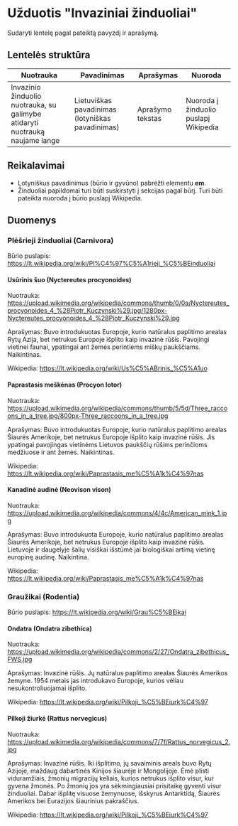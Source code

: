 # Užduotis "Invaziniai žinduoliai"

Sudaryti lentelę pagal pateiktą pavyzdį ir aprašymą.

## Lentelės struktūra

| Nuotrauka                                                                    | Pavadinimas                                      | Aprašymas        | Nuoroda                               |
| ---------------------------------------------------------------------------- | ------------------------------------------------ | ---------------- | ------------------------------------- |
| Invazinio žinduolio nuotrauka, su galimybe atidaryti nuotrauką naujame lange | Lietuviškas pavadinimas (lotyniškas pavadinimas) | Aprašymo tekstas | Nuoroda į žinduolio puslapį Wikipedia |

## Reikalavimai

-   Lotyniškus pavadinimus (būrio ir gyvūno) pabrėžti elementu **em**.
-   Žinduoliai papildomai turi būti suskirstyti į sekcijas pagal būrį. Turi būti pateikta nuoroda į būrio puslapį Wikipedia.

## Duomenys

### Plėšrieji žinduoliai (Carnivora)

Būrio puslapis: <https://lt.wikipedia.org/wiki/Pl%C4%97%C5%A1rieji_%C5%BEinduoliai>

#### Usūrinis šuo (Nyctereutes procyonoides)

Nuotrauka: <https://upload.wikimedia.org/wikipedia/commons/thumb/0/0a/Nyctereutes_procyonoides_4_%28Piotr_Kuczynski%29.jpg/1280px-Nyctereutes_procyonoides_4_%28Piotr_Kuczynski%29.jpg>

Aprašymas: Buvo introdukuotas Europoje, kurio natūralus paplitimo arealas Rytų Azija, bet netrukus Europoje išplito kaip invazinė rūšis. Pavojingi vietinei faunai, ypatingai ant žemės perintiems miškų paukščiams. Naikintinas.

Wikipedia: <https://lt.wikipedia.org/wiki/Us%C5%ABrinis_%C5%A1uo>

#### Paprastasis meškėnas (Procyon lotor)

Nuotrauka: <https://upload.wikimedia.org/wikipedia/commons/thumb/5/5d/Three_raccoons_in_a_tree.jpg/800px-Three_raccoons_in_a_tree.jpg>

Aprašymas: Buvo introdukuotas Europoje, kurio natūralus paplitimo arealas Šiaurės Amerikoje, bet netrukus Europoje išplito kaip invazinė rūšis. Jis ypatingai pavojingas vietinėms Lietuvos paukščių rūšims perinčioms medžiuose ir ant žemės. Naikintinas.

Wikipedia: <https://lt.wikipedia.org/wiki/Paprastasis_me%C5%A1k%C4%97nas>

#### Kanadinė audinė (Neovison vison)

Nuotrauka: <https://upload.wikimedia.org/wikipedia/commons/4/4c/American_mink_1.jpg>

Aprašymas: Buvo introdukuota Europoje, kurio natūralus paplitimo arealas Šiaurės Amerikoje, bet netrukus Europoje išplito kaip invazinė rūšis. Lietuvoje ir daugelyje šalių visiškai išstūmė jai biologiškai artimą vietinę europinę audinę. Naikintina.

Wikipedia: <https://lt.wikipedia.org/wiki/Paprastasis_me%C5%A1k%C4%97nas>

### Graužikai (Rodentia)

Būrio puslapis: https://lt.wikipedia.org/wiki/Grau%C5%BEikai

#### Ondatra (Ondatra zibethica)

Nuotrauka: <https://upload.wikimedia.org/wikipedia/commons/2/27/Ondatra_zibethicus_FWS.jpg>

Aprašymas: Invazinė rūšis. Jų natūralus paplitimo arealas Šiaurės Amerikos žemyne. 1954 metais jas introdukavo Europoje, kurios vėliau nesukontroliuojamai išplito.

Wikipedia: <https://lt.wikipedia.org/wiki/Pilkoji_%C5%BEiurk%C4%97>

#### Pilkoji žiurkė (Rattus norvegicus)

Nuotrauka: <https://upload.wikimedia.org/wikipedia/commons/7/7f/Rattus_norvegicus_2.jpg>

Aprašymas: Invazinė rūšis. Iki išplitimo, jų savaiminis areals buvo Rytų Azijoje, maždaug dabartinės Kinijos šiaurėje ir Mongolijoje. Ėmė plisti viduramžiais, žmonių migracijų keliais, kurios netrukus išplito visur, kur gyvena žmonės. Po žmonių jos yra sėkmingiausiai prisitaikę gyventi visur žinduoliai. Dabar išplitę visuose žemynuose, išskyrus Antarktidą, Šiaurės Amerikos bei Eurazijos šiaurinius pakraščius.

Wikipedia: <https://lt.wikipedia.org/wiki/Pilkoji_%C5%BEiurk%C4%97>
